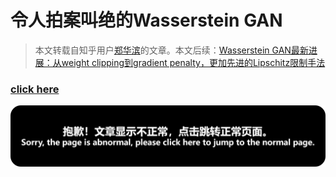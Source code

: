  

# 令人拍案叫绝的Wasserstein GAN

> 本文转载自知乎用户[郑华滨](https://www.zhihu.com/people/zheng-hua-bin)的文章。本文后续：[Wasserstein GAN最新进展：从weight clipping到gradient penalty，更加先进的Lipschitz限制手法](https://github.com/Ein027/Ein027.github.io/blob/master/trans2normal/2018-12-06-Wasserstein%20GAN%E6%9C%80%E6%96%B0%E8%BF%9B%E5%B1%95%EF%BC%9A%E4%BB%8Eweight%20clipping%E5%88%B0gradient%20penalty%EF%BC%8C%E6%9B%B4%E5%8A%A0%E5%85%88%E8%BF%9B%E7%9A%84Lipschitz%E9%99%90%E5%88%B6%E6%89%8B%E6%B3%95.md)



### [click here](https://github.com/Ein027/Ein027.github.io/blob/master/trans2normal/2019-12-06-%E4%BB%A4%E4%BA%BA%E6%8B%8D%E6%A1%88%E5%8F%AB%E7%BB%9D%E7%9A%84Wasserstein%20GAN.md)

![](https://raw.githubusercontent.com/Ein027/Blog-Img/master/img/%E5%9B%BE%E7%89%871.png)

